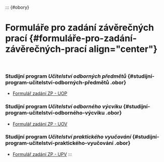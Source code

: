 ::: {#obory}
# Formuláře pro zadání závěrečných prací {#formuláře-pro-zadání-závěrečných-prací align="center"}

 

### Studijní program *Učitelství odborných předmětů* {#studijní-program-učitelství-odborných-předmětů .obor}

-   [Formulář zadání ZP - UOP](/podej.php?id_s=89)

### Studijní program *Učitelství odborného výcviku* {#studijní-program-učitelství-odborného-výcviku .obor}

-   [Formulář zadání ZP - UOV](/podej.php?id_s=90)

### Studijní program *Učitelství praktického vyučování* {#studijní-program-učitelství-praktického-vyučování .obor}

-   [Formulář zadání ZP - UPV](/podej.php?id_s=91)
:::
